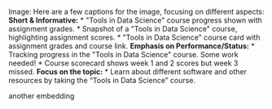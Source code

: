 Image: Here are a few captions for the image, focusing on different aspects:
**Short & Informative:** * "Tools in Data Science" course progress shown with
assignment grades. * Snapshot of a "Tools in Data Science" course,
highlighting assignment scores. * "Tools in Data Science" course card with
assignment grades and course link. **Emphasis on Performance/Status:** *
Tracking progress in the "Tools in Data Science" course. Some work needed! *
Course scorecard shows week 1 and 2 scores but week 3 missed. **Focus on the
topic:** * Learn about different software and other resources by taking the
“Tools in Data Science” course.
  
another embedding